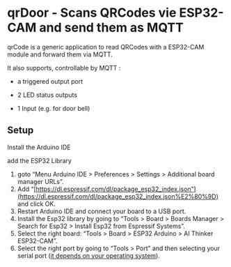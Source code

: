 # qrDoor - Scans QRCodes vie ESP32-CAM and send them as MQTT



qrCode is a generic application to read QRCodes with a ESP32-CAM module and forward them via MQTT.

It also supports, controllable by MQTT :

- a  triggered output port

- 2 LED status outputs

- 1 Input (e.g. for door bell)



## Setup

Install the Arduino IDE

add the ESP32 Library



1. goto “Menu Arduino IDE > Preferences > Settings > Additional board manager URLs”.
2. Add “[https://dl.espressif.com/dl/package_esp32_index.json”](https://dl.espressif.com/dl/package_esp32_index.json%E2%80%9D) and click OK.
3. Restart Arduino IDE and connect your board to a USB port.
4. Install the Esp32 library by going to “Tools > Board > Boards Manager > Search for Esp32 > Install Esp32 from Espressif Systems”.
5. Select the right board: “Tools > Board > ESP32 Arduino > AI Thinker ESP32-CAM”.
6. Select the right port by going to “Tools > Port” and then selecting your serial port ([it depends on your operating system](https://docs.espressif.com/projects/esp-idf/en/latest/esp32/get-started/establish-serial-connection.html)).
